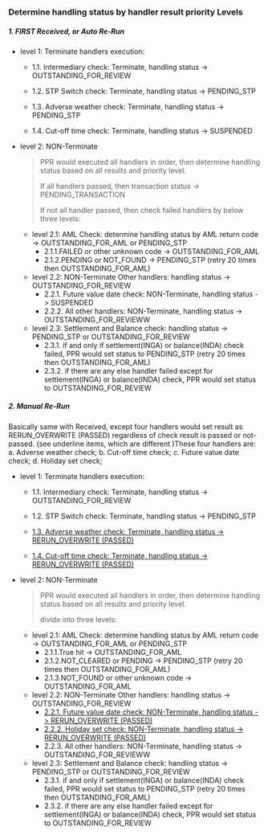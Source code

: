 ### Determine handling status by handler result priority Levels

##### 1. FIRST Received, or Auto Re-Run

* level 1: Terminate handlers execution:  

  * 1.1. Intermediary check:   Terminate,  handling status -> OUTSTANDING_FOR_REVIEW

  * 1.2. STP Switch check:  Terminate, handling status  ->  PENDING_STP

  * 1.3. Adverse weather check: Terminate, handling status  ->  PENDING_STP

  * 1.4. Cut-off time check:   Terminate, handling status -> SUSPENDED

* level 2: NON-Terminate

  > PPR would executed all handlers in order, then determine handling status based on all results and priority level.
  >
  > If all handlers passed, then transaction status -> PENDING_TRANSACTION
  >
  > If not all handler passed, then check failed handlers by below three levels:
  
  * level 2.1:  AML Check:  determine handling status by AML return code  -> OUTSTANDING_FOR_AML or PENDING_STP 
    * 2.1.1.FAILED or other unknown code -> OUTSTANDING_FOR_AML
    * 2.1.2.PENDING or NOT_FOUND -> PENDING_STP  (retry 20 times then OUTSTANDING_FOR_AML)
  * level 2.2:  NON-Terminate Other handlers: handling status ->  OUTSTANDING_FOR_REVIEW
    * 2.2.1. Future value date check: NON-Terminate,  handling status -> SUSPENDED
    * 2.2.2. All other handlers:   NON-Terminate,  handling status -> OUTSTANDING_FOR_REVIEWW
  * level 2.3:  Settlement and Balance check:  handling status ->  PENDING_STP or OUTSTANDING_FOR_REVIEW
    * 2.3.1. if and only if settlement(INGA) or balance(INDA) check failed, PPR would set status to PENDING_STP   (retry 20 times then OUTSTANDING_FOR_AML)
    * 2.3.2. if there are any else handler failed except for settlement(INGA) or balance(INDA) check, PPR would set status to OUTSTANDING_FOR_REVIEW



#####  2. Manual  Re-Run

Basically same with Received,  except four handlers would set result as RERUN_OVERWRITE (PASSED) regardless of check result is passed or not-passed.  (see underline items, which are different )These four handlers are:  a. Adverse weather check; b. Cut-off time check; c. Future value date check;  d. Holiday set check;

* level 1: Terminate handlers execution:  

  * 1.1. Intermediary check:   Terminate,  handling status -> OUTSTANDING_FOR_REVIEW

  * 1.2. STP Switch check:  Terminate, handling status  ->  PENDING_STP

  * <u>1.3. Adverse weather check: Terminate, handling status  ->  RERUN_OVERWRITE (PASSED)</u>

  * <u>1.4. Cut-off time check:   Terminate, handling status ->  RERUN_OVERWRITE (PASSED)</u>

* level 2: NON-Terminate

  > PPR would executed all handlers in order, then determine handling status based on all results and priority level.
  >
  > divide into three levels:

  * level 2.1:  AML Check:  determine handling status by AML return code  -> OUTSTANDING_FOR_AML or PENDING_STP 
    * 2.1.1.True hit -> OUTSTANDING_FOR_AML
    * 2.1.2.NOT_CLEARED or PENDING -> PENDING_STP  (retry 20 times then OUTSTANDING_FOR_AML)
    * 2.1.3.NOT_FOUND or other unknown code -> OUTSTANDING_FOR_AML
  * level 2.2:  NON-Terminate Other handlers: handling status ->  OUTSTANDING_FOR_REVIEW
    * <u>2.2.1. Future value date check: NON-Terminate,  handling status ->  RERUN_OVERWRITE (PASSED)</u>
    * <u>2.2.2. Holiday set check: NON-Terminate,  handling status ->  RERUN_OVERWRITE (PASSED)</u>
    * 2.2.3. All other handlers:   NON-Terminate,  handling status -> OUTSTANDING_FOR_REVIEWW
  * level 2.3:  Settlement and Balance check:  handling status ->  PENDING_STP or  OUTSTANDING_FOR_REVIEW
    * 2.3.1. if and only if settlement(INGA) or balance(INDA) check failed, PPR would set status to PENDING_STP   (retry 20 times then OUTSTANDING_FOR_AML)
    * 2.3.2. if there are any else handler failed except for settlement(INGA) or balance(INDA) check, PPR would set status to OUTSTANDING_FOR_REVIEW



